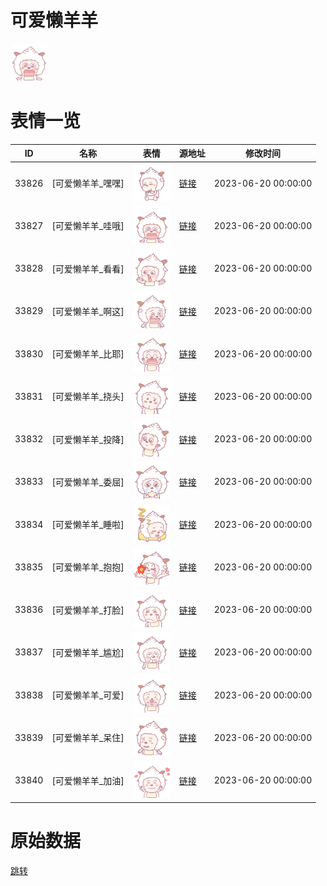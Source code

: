 # 可爱懒羊羊

<img src="./cover.png" height="60" alt="cover" />

# 表情一览

|ID|名称|表情|源地址|修改时间|
|----|----|----|----|----|
|33826|[可爱懒羊羊_嘿嘿]|<img src="./pic/033826_%5B可爱懒羊羊_嘿嘿%5D.png" height="60" alt="嘿嘿"/>|[链接](https://i0.hdslb.com/bfs/garb/a3a9528910debfb9987b8de890cc6694dd089fe3.png)|2023-06-20 00:00:00|
|33827|[可爱懒羊羊_哇哦]|<img src="./pic/033827_%5B可爱懒羊羊_哇哦%5D.png" height="60" alt="哇哦"/>|[链接](https://i0.hdslb.com/bfs/garb/adbaed735fdcabc78ac21199ce9b3132600ce9f7.png)|2023-06-20 00:00:00|
|33828|[可爱懒羊羊_看看]|<img src="./pic/033828_%5B可爱懒羊羊_看看%5D.png" height="60" alt="看看"/>|[链接](https://i0.hdslb.com/bfs/garb/ac86339eea7fed5cf4cb2f940c750184f12975a9.png)|2023-06-20 00:00:00|
|33829|[可爱懒羊羊_啊这]|<img src="./pic/033829_%5B可爱懒羊羊_啊这%5D.png" height="60" alt="啊这"/>|[链接](https://i0.hdslb.com/bfs/garb/06a3ee078105e7b0fd9416be03223ca0d70af763.png)|2023-06-20 00:00:00|
|33830|[可爱懒羊羊_比耶]|<img src="./pic/033830_%5B可爱懒羊羊_比耶%5D.png" height="60" alt="比耶"/>|[链接](https://i0.hdslb.com/bfs/garb/51314674d7ac90a9503a99a2ef0895d0cecd9cff.png)|2023-06-20 00:00:00|
|33831|[可爱懒羊羊_挠头]|<img src="./pic/033831_%5B可爱懒羊羊_挠头%5D.png" height="60" alt="挠头"/>|[链接](https://i0.hdslb.com/bfs/garb/2c3c4dba71e7d35ca690d244b8cc6506ebada4e4.png)|2023-06-20 00:00:00|
|33832|[可爱懒羊羊_投降]|<img src="./pic/033832_%5B可爱懒羊羊_投降%5D.png" height="60" alt="投降"/>|[链接](https://i0.hdslb.com/bfs/garb/33bf01d6de7b0f7b19087a614a381e20c4e7edc5.png)|2023-06-20 00:00:00|
|33833|[可爱懒羊羊_委屈]|<img src="./pic/033833_%5B可爱懒羊羊_委屈%5D.png" height="60" alt="委屈"/>|[链接](https://i0.hdslb.com/bfs/garb/108dc480654ef1c52d5daf639f81453f88a7c546.png)|2023-06-20 00:00:00|
|33834|[可爱懒羊羊_睡啦]|<img src="./pic/033834_%5B可爱懒羊羊_睡啦%5D.png" height="60" alt="睡啦"/>|[链接](https://i0.hdslb.com/bfs/garb/c6ae9c25d91755b8c0de3516654730d3941e6bf6.png)|2023-06-20 00:00:00|
|33835|[可爱懒羊羊_抱抱]|<img src="./pic/033835_%5B可爱懒羊羊_抱抱%5D.png" height="60" alt="抱抱"/>|[链接](https://i0.hdslb.com/bfs/garb/d8bc5fcd0ff5c421b60bb1d237c7dd1e740d6d41.png)|2023-06-20 00:00:00|
|33836|[可爱懒羊羊_打脸]|<img src="./pic/033836_%5B可爱懒羊羊_打脸%5D.png" height="60" alt="打脸"/>|[链接](https://i0.hdslb.com/bfs/garb/89319490c438773a2fe8828070cde3afa2c791e6.png)|2023-06-20 00:00:00|
|33837|[可爱懒羊羊_尴尬]|<img src="./pic/033837_%5B可爱懒羊羊_尴尬%5D.png" height="60" alt="尴尬"/>|[链接](https://i0.hdslb.com/bfs/garb/4019a12ae603cab7ac788a057bdcd9e42495e222.png)|2023-06-20 00:00:00|
|33838|[可爱懒羊羊_可爱]|<img src="./pic/033838_%5B可爱懒羊羊_可爱%5D.png" height="60" alt="可爱"/>|[链接](https://i0.hdslb.com/bfs/garb/ea82d000ab0ee3c510d2c948b922c4a7c26eba06.png)|2023-06-20 00:00:00|
|33839|[可爱懒羊羊_呆住]|<img src="./pic/033839_%5B可爱懒羊羊_呆住%5D.png" height="60" alt="呆住"/>|[链接](https://i0.hdslb.com/bfs/garb/2be4cbfcdb79128fb4e01ef70899234f5879e277.png)|2023-06-20 00:00:00|
|33840|[可爱懒羊羊_加油]|<img src="./pic/033840_%5B可爱懒羊羊_加油%5D.png" height="60" alt="加油"/>|[链接](https://i0.hdslb.com/bfs/garb/82140ebe7135f562a475106e8bae9e43482bfbd6.png)|2023-06-20 00:00:00|

# 原始数据

[跳转](./raw.json)


